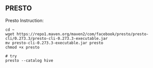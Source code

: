 ## PRESTO

Presto Instruction:

```
cd ~
wget https://repo1.maven.org/maven2/com/facebook/presto/presto-cli/0.273.3/presto-cli-0.273.3-executable.jar
mv presto-cli-0.273.3-executable.jar presto
chmod +x presto

# try 
presto --catalog hive
```



